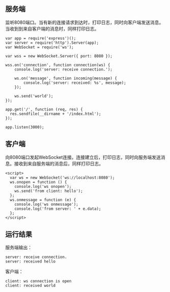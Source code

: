 ## 服务端
监听8080端口。当有新的连接请求到达时，打印日志，同时向客户端发送消息。当收到到来自客户端的消息时，同样打印日志。
```tsx
var app = require('express')();
var server = require('http').Server(app);
var WebSocket = require('ws');

var wss = new WebSocket.Server({ port: 8080 });

wss.on('connection', function connection(ws) {
    console.log('server: receive connection.');
    
    ws.on('message', function incoming(message) {
        console.log('server: received: %s', message);
    });

    ws.send('world');
});

app.get('/', function (req, res) {
  res.sendfile(__dirname + '/index.html');
});

app.listen(3000);

```

## 客户端

向8080端口发起WebSocket连接。连接建立后，打印日志，同时向服务端发送消息。接收到来自服务端的消息后，同样打印日志。

```tsx
<script>
  var ws = new WebSocket('ws://localhost:8080');
  ws.onopen = function () {
    console.log('ws onopen');
    ws.send('from client: hello');
  };
  ws.onmessage = function (e) {
    console.log('ws onmessage');
    console.log('from server: ' + e.data);
  };
</script>

```

## 运行结果

服务端输出：
```tsx
server: receive connection.
server: received hello

```
客户端：
```tsx
client: ws connection is open
client: received world

```
